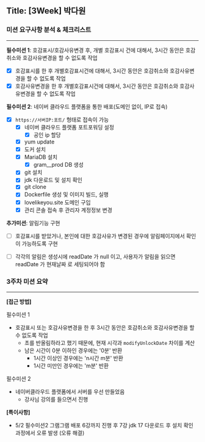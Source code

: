 ## Title: [3Week] 박다원

### 미션 요구사항 분석 & 체크리스트

---
**필수미션 1**: 호감표시/호감사유변경 후, 개별 호감표시 건에 대해서, 3시간 동안은 호감취소와 호감사유변경을 할 수 없도록 작업
- [x] 호감표시를 한 후 개별호감표시건에 대해서, 3시간 동안은 호감취소와 호감사유변경을 할 수 없도록 작업
- [x] 호감사유변경을 한 후 개별호감표시건에 대해서, 3시간 동안은 호감취소와 호감사유변경을 할 수 없도록 작업

**필수미션 2**: 네이버 클라우드 플랫폼을 통한 배포(도메인 없이, IP로 접속)
- [x] `https://서버IP:포트/` 형태로 접속이 가능
  - [x] 네이버 클라우드 플랫폼 포트포워딩 설정
    - [x] 공인 ip 할당
  - [x] yum update
  - [x] 도커 설치
  - [x] MariaDB 설치
    - [x] gram__prod DB 생성
  - [x] git 설치
  - [x] jdk 다운로드 및 설치 확인
  - [x] git clone
  - [x] Dockerfile 생성 및 이미지 빌드, 실행
  - [x] lovelikeyou.site 도메인 구입
  - [x] 관리 콘솔 접속 후 관리자 계정정보 변경

**추가미션**: 알림기능 구현
- [ ] 호감표시를 받았거나, 본인에 대한 호감사유가 변경된 경우에 알림페이지에서 확인이 가능하도록 구현
- [ ] 각각의 알림은 생성시에 readDate 가 null 이고, 사용자가 알림을 읽으면 readDate 가 현재날짜 로 세팅되어야 함


### 3주차 미션 요약

---

**[접근 방법]**

필수미션 1

- 호감표시 또는 호감사유변경을 한 후 3시간 동안은 호감취소와 호감사유변경을 할 수 없도록 작업
    - 초를 반올림하라고 했기 때문에, 현재 시각과 `modifyUnlockDate` 차이를 계산
    - 남은 시간이 0분 이하인 경우에는 '0분' 반환
      - 1시간 이상인 경우에는 'n시간 m분' 반환
      - 1시간 미만인 경우에는 'm분' 반환

필수미션 2

- 네이버클라우드 플랫폼에서 서버를 우선 만들었음
  - 강사님 강의를 들으면서 진행



**[특이사항]**

- 5/2 필수미션2 그램그램 배포 6강까지 진행 후 7강 jdk 17 다운로드 후 설치 확인 과정에서 오류 발생 (오류 해결)

